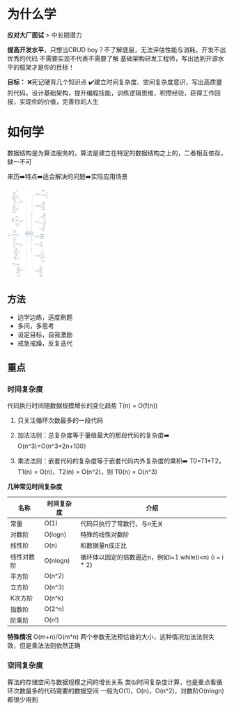 

# 为什么学

**应对大厂面试** > 中长期潜力

**提高开发水平**，只想当CRUD boy？不了解底层，无法评估性能与消耗，开发不出优秀的代码
不需要实现不代表不需要了解
基础架构研发工程师，写出达到开源水平的框架才是你的目标！

**目标：**
❌死记硬背几个知识点
✔️建立时间复杂度、空间复杂度意识，写出高质量的代码，设计基础架构，提升编程技能，训练逻辑思维，积攒经验，获得工作回报，实现你的价值，完善你的人生


# 如何学
数据结构是为算法服务的，算法是建立在特定的数据结构之上的，二者相互依存，缺一不可

来历➡️特点➡️适合解决的问题➡️实际应用场景

<img src="../../pictures/数据结构与算法思维导图.jpg" alt="image" style="zoom:20%;" />

## 方法

- 边学边练，适度刷题
- 多问，多思考
- 设定目标，自我激励
- 戒急戒躁，反复迭代
## 重点
### 时间复杂度

代码执行时间随数据规模增长的变化趋势
T(n) = O(f(n))

1. 只关注循环次数最多的一段代码

2. 加法法则：总复杂度等于量级最大的那段代码的复杂度➡️ O(n^3)=O(n^3+2n+100）

3. 乘法法则：嵌套代码的复杂度等于嵌套代码内外复杂度的乘积➡️ T0=T1*T2，T1(n) = O(n)，T2(n) = O(n^2)，则 T0(n) = O(n^3)

   

**几种常见时间复杂度**

| 名称 | 时间复杂度 | 介绍 |
| --- | --- | --- |
| 常量 | O(1) | 代码只执行了常数行，与n无关 |
| 对数阶 | O(logn) | 特殊的线性对数阶 |
| 线性阶 | O(n) | 和数据量n成正比 |
| 线性对数阶 | O(nlogn) | 循环体以固定的倍数逼近n，例如i=1 while(i<n) {i = i * 2} |
| 平方阶 | O(n^2) ||
| 立方阶 | O(n^3) ||
| K次方阶 | O(n^k) ||
| 指数阶 | O(2^n) ||
| 阶乘阶 | O(n!) ||
**特殊情况**
O(m+n)/O(m*n)
两个参数无法预估谁的大小，这种情况加法法则失效，但是乘法法则依然正确



### 空间复杂度

算法的存储空间与数据规模之间的增长关系
类似时间复杂度计算，也是重点看循环次数最多的代码需要的数据空间
一般为O(1)，O(n)，O(n^2)，对数阶O(nlogn)都很少用到